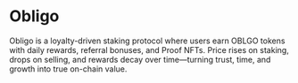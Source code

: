 # Obligo
Obligo is a loyalty-driven staking protocol where users earn OBLGO tokens with daily rewards, referral bonuses, and Proof NFTs. Price rises on staking, drops on selling, and rewards decay over time—turning trust, time, and growth into true on-chain value.
